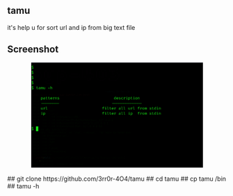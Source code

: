 ## tamu

it's help u for sort url and ip from big text file 
## Screenshot
<p align="center"><img alt="https://raw.githubusercontent.com/3rr0r-4O4/tamu/main/tamu.png" width="395px" src="https://raw.githubusercontent.com/3rr0r-4O4/tamu/main/tamu.png" /></p>
## git clone https://github.com/3rr0r-4O4/tamu
## cd tamu
## cp tamu /bin
## tamu -h
